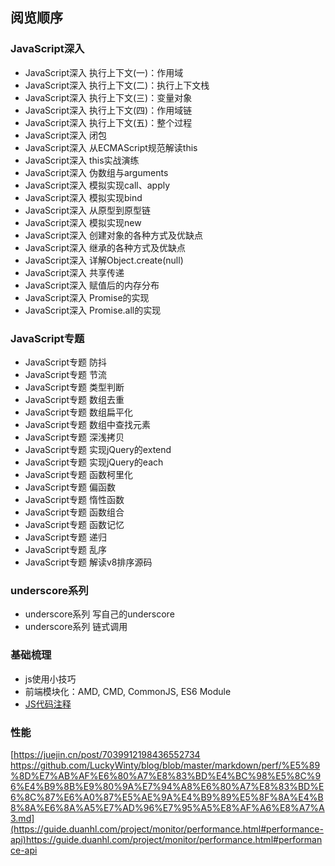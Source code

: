 ## 阅览顺序


### JavaScript深入
- JavaScript深入 执行上下文(一)：作用域
- JavaScript深入 执行上下文(二)：执行上下文栈
- JavaScript深入 执行上下文(三)：变量对象
- JavaScript深入 执行上下文(四)：作用域链
- JavaScript深入 执行上下文(五)：整个过程
- JavaScript深入 闭包
- JavaScript深入 从ECMAScript规范解读this
- JavaScript深入 this实战演练
- JavaScript深入 伪数组与arguments
- JavaScript深入 模拟实现call、apply
- JavaScript深入 模拟实现bind
- JavaScript深入 从原型到原型链
- JavaScript深入 模拟实现new
- JavaScript深入 创建对象的各种方式及优缺点
- JavaScript深入 继承的各种方式及优缺点
- JavaScript深入 详解Object.create(null)
- JavaScript深入 共享传递
- JavaScript深入 赋值后的内存分布
- JavaScript深入 Promise的实现
- JavaScript深入 Promise.all的实现

### JavaScript专题
- JavaScript专题 防抖
- JavaScript专题 节流
- JavaScript专题 类型判断
- JavaScript专题 数组去重
- JavaScript专题 数组扁平化
- JavaScript专题 数组中查找元素
- JavaScript专题 深浅拷贝
- JavaScript专题 实现jQuery的extend
- JavaScript专题 实现jQuery的each
- JavaScript专题 函数柯里化
- JavaScript专题 偏函数
- JavaScript专题 惰性函数
- JavaScript专题 函数组合
- JavaScript专题 函数记忆
- JavaScript专题 递归
- JavaScript专题 乱序
- JavaScript专题 解读v8排序源码

### underscore系列
- underscore系列 写自己的underscore
- underscore系列 链式调用

### 基础梳理

- js使用小技巧
- 前端模块化：AMD, CMD, CommonJS, ES6 Module
- [JS代码注释](http://itmyhome.com/js/lei_xing_ding_yi.html)

### 性能
[https://juejin.cn/post/7039912198436552734
https://github.com/LuckyWinty/blog/blob/master/markdown/perf/%E5%89%8D%E7%AB%AF%E6%80%A7%E8%83%BD%E4%BC%98%E5%8C%96%E4%B9%8B%E9%80%9A%E7%94%A8%E6%80%A7%E8%83%BD%E6%8C%87%E6%A0%87%E5%AE%9A%E4%B9%89%E5%8F%8A%E4%B8%8A%E6%8A%A5%E7%AD%96%E7%95%A5%E8%AF%A6%E8%A7%A3.md](https://guide.duanhl.com/project/monitor/performance.html#performance-api)https://guide.duanhl.com/project/monitor/performance.html#performance-api

